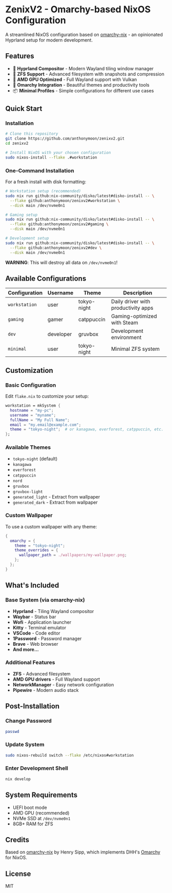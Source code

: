 # ZenixV2 - Omarchy-based NixOS Configuration

A streamlined NixOS configuration based on [omarchy-nix](https://github.com/henrysipp/omarchy-nix) - an opinionated Hyprland setup for modern development.

## Features

- 🎨 **Hyprland Compositor** - Modern Wayland tiling window manager
- 💾 **ZFS Support** - Advanced filesystem with snapshots and compression
- 🚀 **AMD GPU Optimized** - Full Wayland support with Vulkan
- 🎯 **Omarchy Integration** - Beautiful themes and productivity tools
- 📦 **Minimal Profiles** - Simple configurations for different use cases

## Quick Start

### Installation

```bash
# Clone this repository
git clone https://github.com/anthonymoon/zenixv2.git
cd zenixv2

# Install NixOS with your chosen configuration
sudo nixos-install --flake .#workstation
```

### One-Command Installation

For a fresh install with disk formatting:

```bash
# Workstation setup (recommended)
sudo nix run github:nix-community/disko/latest#disko-install -- \
  --flake github:anthonymoon/zenixv2#workstation \
  --disk main /dev/nvme0n1

# Gaming setup
sudo nix run github:nix-community/disko/latest#disko-install -- \
  --flake github:anthonymoon/zenixv2#gaming \
  --disk main /dev/nvme0n1

# Development setup
sudo nix run github:nix-community/disko/latest#disko-install -- \
  --flake github:anthonymoon/zenixv2#dev \
  --disk main /dev/nvme0n1
```

**WARNING**: This will destroy all data on `/dev/nvme0n1`!

## Available Configurations

| Configuration | Username | Theme | Description |
|--------------|----------|-------|-------------|
| `workstation` | user | tokyo-night | Daily driver with productivity apps |
| `gaming` | gamer | catppuccin | Gaming-optimized with Steam |
| `dev` | developer | gruvbox | Development environment |
| `minimal` | user | tokyo-night | Minimal ZFS system |

## Customization

### Basic Configuration

Edit `flake.nix` to customize your setup:

```nix
workstation = mkSystem {
  hostname = "my-pc";
  username = "myname";
  fullName = "My Full Name";
  email = "my.email@example.com";
  theme = "tokyo-night";  # or kanagawa, everforest, catppuccin, etc.
};
```

### Available Themes

- `tokyo-night` (default)
- `kanagawa`
- `everforest`
- `catppuccin`
- `nord`
- `gruvbox`
- `gruvbox-light`
- `generated_light` - Extract from wallpaper
- `generated_dark` - Extract from wallpaper

### Custom Wallpaper

To use a custom wallpaper with any theme:

```nix
{
  omarchy = {
    theme = "tokyo-night";
    theme_overrides = {
      wallpaper_path = ./wallpapers/my-wallpaper.png;
    };
  };
}
```

## What's Included

### Base System (via omarchy-nix)
- **Hyprland** - Tiling Wayland compositor
- **Waybar** - Status bar
- **Wofi** - Application launcher
- **Kitty** - Terminal emulator
- **VSCode** - Code editor
- **1Password** - Password manager
- **Brave** - Web browser
- **And more...**

### Additional Features
- **ZFS** - Advanced filesystem
- **AMD GPU drivers** - Full Wayland support
- **NetworkManager** - Easy network configuration
- **Pipewire** - Modern audio stack

## Post-Installation

### Change Password
```bash
passwd
```

### Update System
```bash
sudo nixos-rebuild switch --flake /etc/nixos#workstation
```

### Enter Development Shell
```bash
nix develop
```

## System Requirements

- UEFI boot mode
- AMD GPU (recommended)
- NVMe SSD at `/dev/nvme0n1`
- 8GB+ RAM for ZFS

## Credits

Based on [omarchy-nix](https://github.com/henrysipp/omarchy-nix) by Henry Sipp, which implements DHH's [Omarchy](https://omakub.org/) for NixOS.

## License

MIT